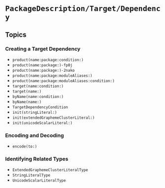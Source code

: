 # ``PackageDescription/Target/Dependency``

## Topics

### Creating a Target Dependency

- ``product(name:package:condition:)``
- ``product(name:package:)-fp0j``
- ``product(name:package:)-2nako``
- ``product(name:package:moduleAliases:)``
- ``product(name:package:moduleAliases:condition:)``
- ``target(name:condition:)``
- ``target(name:)``
- ``byName(name:condition:)``
- ``byName(name:)``
- ``TargetDependencyCondition``
- ``init(stringLiteral:)``
- ``init(extendedGraphemeClusterLiteral:)``
- ``init(unicodeScalarLiteral:)``

### Encoding and Decoding

- ``encode(to:)``

### Identifying Related Types

- ``ExtendedGraphemeClusterLiteralType``
- ``StringLiteralType``
- ``UnicodeScalarLiteralType``
